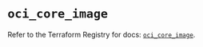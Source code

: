 # `oci_core_image`

Refer to the Terraform Registry for docs: [`oci_core_image`](https://registry.terraform.io/providers/oracle/oci/6.18.0/docs/resources/core_image).
